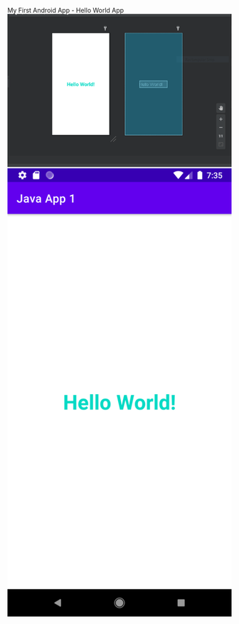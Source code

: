 My First Android App - Hello World App
!['hello world'](./hello_world_1.png)
!['hello world'](./hello_world_emulator.png)